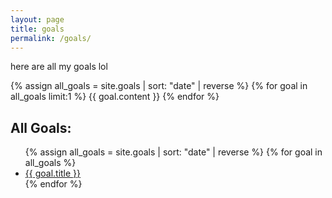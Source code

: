 ```yaml
---
layout: page
title: goals
permalink: /goals/
---
```

here are all my goals lol

{% assign all_goals = site.goals | sort: "date" | reverse %}
{% for goal in all_goals limit:1 %}
  {{ goal.content }}
{% endfor %}

## All Goals:
<ul>
  {% assign all_goals = site.goals | sort: "date" | reverse %}
  {% for goal in all_goals %}
    <li><a href="{{ goal.url } | relative_url }">{{ goal.title }}</a></li>
  {% endfor %}
</ul>
